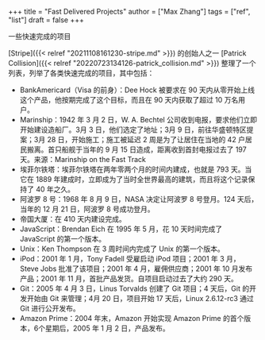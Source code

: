 +++
title = "Fast Delivered Projects"
author = ["Max Zhang"]
tags = ["ref", "list"]
draft = false
+++

一些快速完成的项目

[Stripe]({{< relref "20211108161230-stripe.md" >}}) 的创始人之一 [Patrick Collision]({{< relref "20220723134126-patrick_collision.md" >}}) 整理了一个列表，列举了各类快速完成的项目，其中包括：

-   BankAmericard（Visa 的前身）：Dee Hock 被要求在 90 天内从零开始上线这个产品，他按期完成了这个目标，而且在 90 天内获取了超过 10 万名用户。
-   Marinship：1942 年 3 月 2 日，W. A. Bechtel 公司收到电报，要求他们立即开始建设造船厂。3月 3 日，他们选定了地址；3月 9 日，前往华盛顿特区提案；3月 28 日，开始施工；施工被延迟 2 周是为了让居住在当地的 42 户居民搬离。首只船舰于当年的 9 月 15 日造成，距离收到首封电报过去了 197 天。来源：Marinship on the Fast Track
-   埃菲尔铁塔：埃菲尔铁塔在两年零两个月的时间内建成，也就是 793 天。当它在 1889 年建成时，立即成为了当时全世界最高的建筑，而且将这个记录保持了 40 年之久。
-   阿波罗 8 号：1968 年 8 月 9 日，NASA 决定让阿波罗 8 号登月。124 天后，当年的 12 月 21 日，阿波罗 8 号成功登月。
-   帝国大厦：在 410 天内建设完成。
-   JavaScript：Brendan Eich 在 1995 年 5 月，花 10 天时间完成了 JavaScript 的第一个版本。
-   Unix：Ken Thompson 在 3 周时间内完成了 Unix 的第一个版本。
-   iPod：2001 年 1 月，Tony Fadell 受雇启动 iPod 项目；2001 年 3 月，Steve Jobs 批准了该项目；2001 年 4 月，雇佣供应商；2001 年 10 月发布产品；2001 年 11 月，首批产品发货。自项目启动过去了大约 290 天。
-   Git：2005 年 4 月 3 日，Linus Torvalds 创建了 Git 项目；4 天后，Git 的开发开始由 Git 来管理；4月 20 日，项目开始 17 天后，Linux 2.6.12-rc3 通过 Git 进行公开发布。
-   Amazon Prime：2004 年末，Amazon 开始实现 Amazon Prime 的首个版本，6个星期后，2005 年 1 月 2 日，产品发布。
